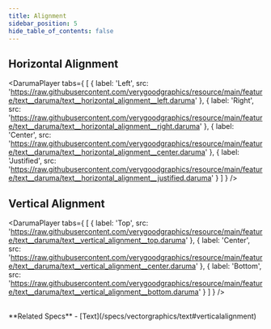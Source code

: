 ```yaml
---
title: Alignment
sidebar_position: 5
hide_table_of_contents: false
---
```


## Horizontal Alignment

<DarumaPlayer
  tabs={
    [
      {
        label: 'Left',
        src: 'https://raw.githubusercontent.com/verygoodgraphics/resource/main/feature/text__daruma/text__horizontal_alignment__left.daruma'
      },
      {
        label: 'Right',
        src: 'https://raw.githubusercontent.com/verygoodgraphics/resource/main/feature/text__daruma/text__horizontal_alignment__right.daruma'
      },
      {
        label: 'Center',
        src: 'https://raw.githubusercontent.com/verygoodgraphics/resource/main/feature/text__daruma/text__horizontal_alignment__center.daruma'
      },
      {
        label: 'Justified',
        src: 'https://raw.githubusercontent.com/verygoodgraphics/resource/main/feature/text__daruma/text__horizontal_alignment__justified.daruma'
      }
    ]
  }
 />
 
## Vertical Alignment

<DarumaPlayer
  tabs={
    [
      {
        label: 'Top',
        src: 'https://raw.githubusercontent.com/verygoodgraphics/resource/main/feature/text__daruma/text__vertical_alignment__top.daruma'
      },
      {
        label: 'Center',
        src: 'https://raw.githubusercontent.com/verygoodgraphics/resource/main/feature/text__daruma/text__vertical_alignment__center.daruma'
      },
      {
        label: 'Bottom',
        src: 'https://raw.githubusercontent.com/verygoodgraphics/resource/main/feature/text__daruma/text__vertical_alignment__bottom.daruma'
      }
    ]
  }
 />
 
<br />
**Related Specs**
- [Text](/specs/vectorgraphics/text#verticalalignment)
